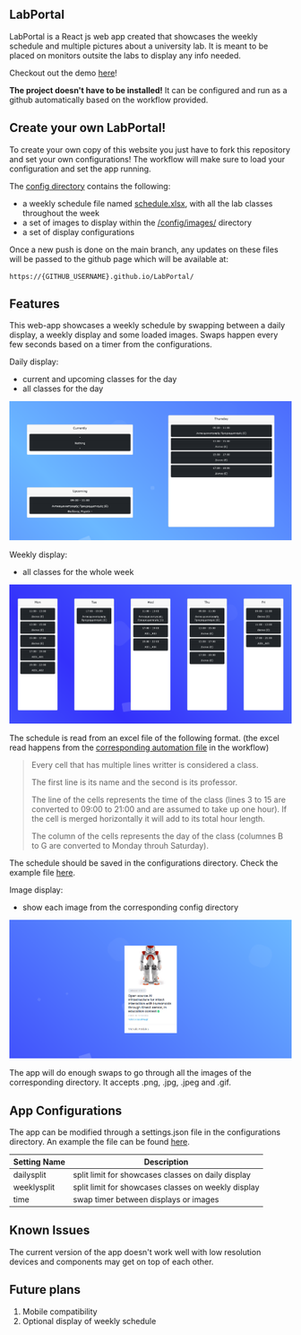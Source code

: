 ## LabPortal

LabPortal is a React js web app created that showcases the weekly schedule and multiple pictures
about a university lab. It is meant to be placed on monitors outsite the labs to display any info
needed.

Checkout out the demo [here](https://vaggm.github.io/LabPortal/)!

**The project doesn't have to be installed!** It can be configured and run as a github automatically
based on the workflow provided.

## Create your own LabPortal!

To create your own copy of this website you just have to fork this repository and set your own configurations!
The workflow will make sure to load your configuration and set the app running.

The [config directory](./config/) contains the following:
- a weekly schedule file named [schedule.xlsx](./config/schedule.xlsx), with all the lab classes throughout the week
- a set of images to display within the [/config/images/](./config/images/) directory
- a set of display configurations

Once a new push is done on the main branch, any updates on these files will be passed to the github page
which will be available at:

```
https://{GITHUB_USERNAME}.github.io/LabPortal/
```

## Features

This web-app showcases a weekly schedule by swapping between a daily display,
a weekly display and some loaded images. Swaps happen every few seconds based 
on a timer from the configurations.

Daily display:

- current and upcoming classes for the day
- all classes for the day

![Daily display](./showcasing/screenshots/dailydisplay.png)

Weekly display:

- all classes for the whole week

![Weekly display](./showcasing/screenshots/weeklydisplay.png)

The schedule is read from an excel file of the following format.
(the excel read happens from the [corresponding automation file](./automation-scripts/excelToObject.js) in the workflow)

> Every cell that has multiple lines writter is considered a class.
>
> The first line is its name and the second is its professor.
>
> The line of the cells represents the time of the class
> (lines 3 to 15 are converted to 09:00 to 21:00 and are assumed
> to take up one hour). If the cell is merged horizontally it will
> add to its total hour length.
> 
> The column of the cells represents the day of the class
> (columnes B to G are converted to Monday throuh Saturday).

The schedule should be saved in the configurations directory. Check the example file [here](./config/schedule.xlsx).

Image display:

- show each image from the corresponding config directory

![Image display](./showcasing/screenshots/imagedisplay.png)

The app will do enough swaps to go through all the images of the corresponding directory.
It accepts .png, .jpg, .jpeg and .gif.

## App Configurations

The app can be modified through a settings.json file in the configurations directory.
An example the file can be found [here](./config/settings.json).

| Setting Name | Description |
| --- | --- |
| dailysplit | split limit for showcases classes on daily display |
| weeklysplit | split limit for showcases classes on weekly display |
| time | swap timer between displays or images |

## Known Issues

The current version of the app doesn't work well
with low resolution devices and components may
get on top of each other.

## Future plans

1) Mobile compatibility
2) Optional display of weekly schedule
